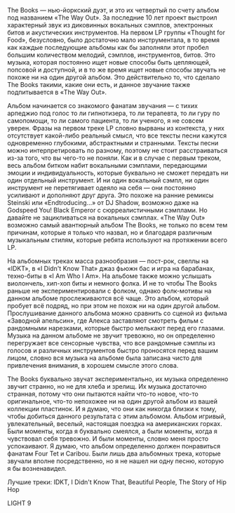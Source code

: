 The Books — нью-йоркский дуэт, и это их четвертый по счету альбом под названием «The Way Out». За последние 10 лет проект выстроил характерный звук из диковинных вокальных сэмплов, электронных битов и акустических инструментов. На первом LP группы «Thought for Food», безусловно, было достаточно мало инструментала, в то время как каждые последующие альбомы как бы заполняли этот пробел большим количеством мелодий, сэмплов, инструментов, битов. Это музыка, которая постоянно ищет новые способы быть цепляющей, попсовой и доступной, и в то же время ищет новые способы звучать не похоже ни на один другой альбом. Это действительно то, что сделало The Books такими, какие они есть, и данное звучание также подпитывается в «The Way Out».

Альбом начинается со знакомого фанатам звучания — с тихих арпеджио под голос то ли гипнотизера, то ли терапевта, то ли гуру по самопомощи, то ли самого пациента, то ли ученого, я не совсем уверен. Фразы на первом треке LP словно вырваны из контекста, у них отсутствует какой-либо реальный смысл, что все тексты песни кажутся одновременно глубокими, абстрактными и странными. Тексты песни можно интерпретировать по разному, поэтому не стоит расстраиваться из-за того, что вы чего-то не поняли. Как и в случае с первым треком, весь альбом битком набит вокальными сэмплами, передающими эмоции и индивидуальность, которые буквально не сможет передать ни один отдельный инструмент. И ни один вокальный сэмпл, ни один инструмент не перетягивает одеяло на себя — они постоянно усиливают и дополняют друг друга. Это похоже на ранние ремиксы Steinski или «Endtroducing…» от DJ Shadow, возможно даже на Godspeed You! Black Emperor с сюрреалистичными сэмплами. Но давайте не зацикливаться на вокальных сэмплах. «The Way Out» возможно самый авантюрный альбом The Books, не только по всем тем причинам, которые я только что назвал, но и благодаря различным музыкальным стилям, которые ребята используют на протяжении всего LP.

На альбомных треках масса разнообразия — пост-рок, свеллы на «IDKT», в «I Didn't Know That» джаз фьюжн бас и игра на барабанах, техно-биты в «I Am Who I Am». На альбоме также можно услышать виолончель, хип-хоп биты и немного фолка. И не то чтобы The Books раньше не экспериментировали с фолком, однако фолк-мотивы на данном альбоме прослеживаются всё чаще. Это альбом, который пробует всё подряд, но при этом не похож ни на один другой альбом. Прослушивание данного альбома можно сравнить со сценой из фильма «Заводной апельсин», где Алекса заставляют смотреть фильм с рандомными нарезками, которые быстро мелькают перед его глазами. Музыка на данном альбоме не звучит тревожно, но он определенно перегружает все сенсорные чувства, что все рандомные сэмплы из голосов и различных инструментов быстро проносятся перед вашим лицом, словно вся музыка на альбоме была записана чисто для привлечения внимания, в хорошем смысле этого слова.

The Books буквально звучат экспериментально, их музыка определенно звучит странно, но не для хлеба и зрелищ. Их музыка достаточно странная, потому что они пытаются найти что-то новое, что-то оригинальное, что-то непохожее ни на один другой альбом из вашей коллекции пластинок. И я думаю, что они как никогда близки к тому, чтобы добиться данного результата с этим альбомом. Альбом игривый, увлекательный, веселый, настоящая поездка на американских горках. Были моменты, когда я буквально смеялся, а были моменты, когда я чувствовал себя тревожно. И были моменты, словно меня просто успокаивают. Я думаю, что альбом определенно должен понравиться фанатам Four Tet и Caribou. Были лишь два альбомных трека, которые звучали вполне посредственно, но я не нашел ни одну песню, которую я бы возненавидел.

Лучшие треки: IDKT, I Didn't Know That, Beautiful People, The Story of Hip Hop

LIGHT 9
